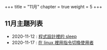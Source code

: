 +++
title = "11月"
chapter = true
weight = 5
+++

## 11月主題列表

* 2020-11-12 : [程式設計裡的 sleep](/posts/2020/11/sleep)
* 2020-11-17 : [在 linux 裡用指令切換使用者](/posts/2020/11/su-user)